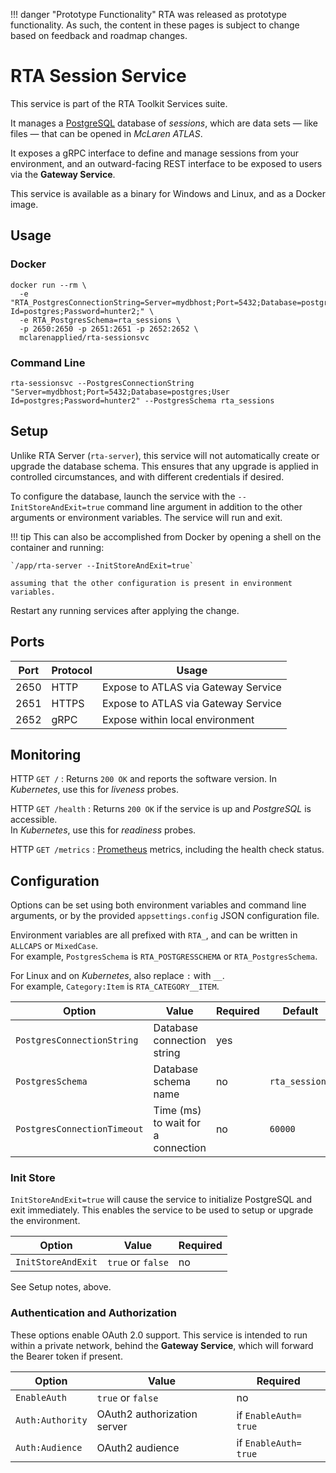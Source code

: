
!!! danger "Prototype Functionality"
    RTA was released as prototype functionality. As such, the content in these pages is subject to change based on feedback and roadmap changes.
# RTA Session Service

This service is part of the RTA Toolkit Services suite.

It manages a [PostgreSQL](https://www.postgresql.org/) database of _sessions_, which are data sets &mdash; like files &mdash; that can be opened in _McLaren ATLAS_.

It exposes a gRPC interface to define and manage sessions from your environment, and an outward-facing REST interface to be exposed to users via the **Gateway Service**.

This service is available as a binary for Windows and Linux, and as a Docker image.

## Usage

### Docker

```
docker run --rm \
  -e "RTA_PostgresConnectionString=Server=mydbhost;Port=5432;Database=postgres;User Id=postgres;Password=hunter2;" \
  -e RTA_PostgresSchema=rta_sessions \
  -p 2650:2650 -p 2651:2651 -p 2652:2652 \
  mclarenapplied/rta-sessionsvc
```

### Command Line

```
rta-sessionsvc --PostgresConnectionString "Server=mydbhost;Port=5432;Database=postgres;User Id=postgres;Password=hunter2" --PostgresSchema rta_sessions
```

## Setup

Unlike RTA Server (`rta-server`), this service will not automatically create or upgrade the database schema.
This ensures that any upgrade is applied in controlled circumstances, and with different credentials if desired.

To configure the database, launch the service with the `--InitStoreAndExit=true` command line argument in addition to the other arguments or environment variables.
The service will run and exit.

!!! tip
	This can also be accomplished from Docker by opening a shell on the container and running:

	`/app/rta-server --InitStoreAndExit=true`

	assuming that the other configuration is present in environment variables.

Restart any running services after applying the change.

## Ports

| Port | Protocol   | Usage                               |
|------|------------|-------------------------------------|
| 2650 | HTTP       | Expose to ATLAS via Gateway Service |
| 2651 | HTTPS      | Expose to ATLAS via Gateway Service |
| 2652 | gRPC       | Expose within local environment     |

## Monitoring

HTTP `GET /`
: Returns `200 OK` and reports the software version.
  In _Kubernetes_, use this for _liveness_ probes.

HTTP `GET /health`
: Returns `200 OK` if the service is up and _PostgreSQL_ is accessible.  
  In _Kubernetes_, use this for _readiness_ probes.

HTTP `GET /metrics`
: [Prometheus](https://prometheus.io/) metrics, including the health check status.

## Configuration

Options can be set using both environment variables and command line arguments, or by the provided `appsettings.config` JSON configuration file.

Environment variables are all prefixed with `RTA_`, and can be written in `ALLCAPS` or `MixedCase`.  
For example, `PostgresSchema` is `RTA_POSTGRESSCHEMA` or `RTA_PostgresSchema`.

For Linux and on _Kubernetes_, also replace `:` with `__`.  
For example, `Category:Item` is `RTA_CATEGORY__ITEM`.

| Option                      | Value                              | Required       | Default        |
|-----------------------------|------------------------------------|----------------|----------------|
| `PostgresConnectionString`  | Database connection string         | yes            |                |
| `PostgresSchema`            | Database schema name               | no             | `rta_sessions` |
| `PostgresConnectionTimeout` | Time (ms) to wait for a connection | no             | `60000`        |

### Init Store

`InitStoreAndExit=true` will cause the service to initialize PostgreSQL and exit immediately.
This enables the service to be used to setup or upgrade the environment.

| Option               | Value                       | Required             |
|----------------------|-----------------------------|----------------------|
| `InitStoreAndExit`   | `true` or `false`           | no                   |

See Setup notes, above.

### Authentication and Authorization

These options enable OAuth 2.0 support.
This service is intended to run within a private network, behind the **Gateway Service**, which will forward the Bearer token if present. 

| Option               | Value                       | Required             |
|----------------------|-----------------------------|----------------------|
| `EnableAuth`         | `true` or `false`           | no                   |
| `Auth:Authority`     | OAuth2 authorization server | if `EnableAuth=​true` |
| `Auth:Audience`      | OAuth2 audience             | if `EnableAuth=​true` |

